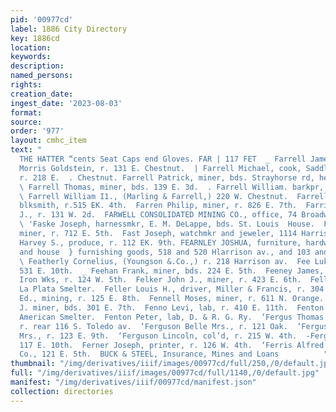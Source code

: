 ```yaml
---
pid: '00977cd'
label: 1886 City Directory
key: 1886cd
location: 
keywords: 
description: 
named_persons: 
rights: 
creation_date: 
ingest_date: '2023-08-03'
format: 
source: 
order: '977'
layout: cmhc_item
text: "                                                                                    -BABGOCK
  THE HATTER “cents Seat Caps end Gloves. FAR | 117 FET  _ Farrell James J., barkpr,
  Morris Goldstein, r. 131 E. Chestnut.  | Farrell Michael, cook, Saddle Rock Restaurant,
  r. 218 E.  . Chestnut. Farrell Patrick, miner, bds. Strayhorse rd, head E. 4th.
  \ Farrell Thomas, miner, bds. 139 E. 3d.  . Farrell William. barkpr, 212 E. 6th.
  \ Farrell William I1., (Marling & Farrell,) 220 W. Chestnut.  Farrell William J.,
  blksmith, r.515 EK. 4th.  Farren Philip, miner, r. 826 E. 7th.  Farriter Michacl
  J., r. 131 W. 2d.  FARWELL CONSOLIDATED MINING CO., office, 74 Broadway,  New York.
  \ 'Faske Joseph, harnessmkr, E. M. DeLappe, bds. St. Louis  House.  Fassi Matteo,
  miner, r. 712 E. 5th.  Fast Joseph, watchmkr and jeweler, 1114 Harrison av.  Faucett
  Harvey S., produce, r. 112 EK. 9th. FEARNLEY JOSHUA, furniture, hardware, queensware
  and house  } furnishing goods, 518 and 520 Hlarrison av., and 103 and  105 E. 6th.
  \ Featherly Cornelius, (Youngson &.Co.,) r. 218 Harrison av.  Fee Luke, lab, r.
  531 E. 10th.  _ Feehan Frank, miner, bds. 224 E. 5th.  Feeney James, blksmith, Excelsior
  Iron Wks, r. 124 W. 5th.  Felker John J., miner, r. 423 E. 6th.  Fell John, lab,
  La Plata Smelter.  Feller Louis H., driver, Miller & Francis, r. 304 E. 6th.  Fenlon
  Ed., mining, r. 125 E. 8th.  Fennell Moses, miner, r. 611 N. Orange.  Fennell William
  J. miner, bds. 301 E. 7th.  Fenno Levi, lab, r. 410 E. 11th.  Fenton John, feeder,
  American Smelter.  Fenton Peter, lab, D. & R. G. Ry.  ‘Fergus Thomas J., sampler,
  r. rear 116 S. Toledo av.  ‘Ferguson Belle Mrs., r. 121 Oak.  ‘Ferguson Catharine
  Mrs., r. 123 E. 9th.  ‘Ferguson Lincoln, col’d, r. 215 W. 4th.  -Ferguson —, r.
  117 E. 10th.  Ferner Joseph, printer, r. 126 W. 4th.  ‘Ferris Alfred T., wks. Water
  Co., 121 E. 5th.  BUCK & STEEL, Insurance, Mines and Loans          "
thumbnail: "/img/derivatives/iiif/images/00977cd/full/250,/0/default.jpg"
full: "/img/derivatives/iiif/images/00977cd/full/1140,/0/default.jpg"
manifest: "/img/derivatives/iiif/00977cd/manifest.json"
collection: directories
---
```

